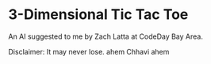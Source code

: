 # 3-Dimensional Tic Tac Toe

An AI suggested to me by Zach Latta at CodeDay Bay Area. 

Disclaimer:
It may never lose. ahem Chhavi ahem
